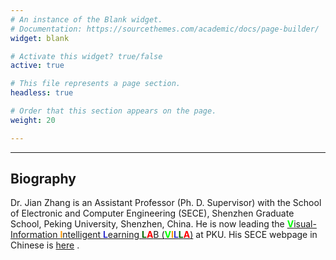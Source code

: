 ```yaml
---
# An instance of the Blank widget.
# Documentation: https://sourcethemes.com/academic/docs/page-builder/
widget: blank

# Activate this widget? true/false
active: true

# This file represents a page section.
headless: true

# Order that this section appears on the page.
weight: 20

---
```


---

## Biography

Dr. Jian Zhang is an Assistant Professor (Ph. D. Supervisor) with
the School of Electronic and Computer Engineering (SECE),
Shenzhen Graduate School, Peking University, Shenzhen, China.
He is now leading the
[<b style="color: #00ff00;">V</b>isual-Information <b style="color: #FF9900;">I</b>ntelligent <b style="color: #3333CC;">L</b>earning <b style="color: #006600;">L</b><b style="color: #FF0000">A</b>B (<b style="color: #00ff00;">V</b><b style="color: #FF9900;">I</b><b style="color: #3333CC;">L</b><b style="color: #006600;">L</b><b style="color: #FF0000;">A</b>)](https://villa.jianzhang.tech)
at PKU. His SECE webpage in Chinese is
[here](http://www.ece.pku.edu.cn/2019/jsjyy_0624/79.html)
.

